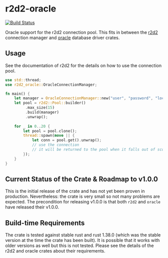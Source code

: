 # r2d2-oracle
[![Build Status](https://travis-ci.com/rursprung/r2d2-oracle.svg?branch=master)](https://travis-ci.com/rursprung/r2d2-oracle)

Oracle support for the r2d2 connection pool.
This fits in between the [r2d2](https://crates.io/crates/r2d2) connection manager and [oracle](https://crates.io/crates/oracle) database driver crates.

## Usage
See the documentation of r2d2 for the details on how to use the connection pool.

```rust
use std::thread;
use r2d2_oracle::OracleConnectionManager;

fn main() {
    let manager = OracleConnectionManager::new("user", "password", "localhost");
    let pool = r2d2::Pool::builder()
         .max_size(15)
         .build(manager)
         .unwrap();
    
    for _ in 0..20 {
        let pool = pool.clone();
        thread::spawn(move || {
            let conn = pool.get().unwrap();
            // use the connection
            // it will be returned to the pool when it falls out of scope.
        });
    }
}
```

## Current Status of the Crate & Roadmap to v1.0.0
This is the initial release of the crate and has not yet been proven in production. Nevertheless: the crate is very small so not many problems are expected.
The precondition for releasing v1.0.0 is that both `r2d2` and `oracle` have released their v1.0.0.

## Build-time Requirements
The crate is tested against stable rust and rust 1.38.0 (which was the stable version at the time the crate has been built).
It is possible that it works with older versions as well but this is not tested.
Please see the details of the r2d2 and oracle crates about their requirements.
